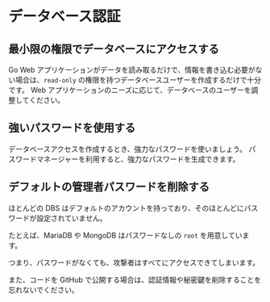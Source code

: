データベース認証
=======================

## 最小限の権限でデータベースにアクセスする

Go Web アプリケーションがデータを読み取るだけで、情報を書き込む必要がない場合は、`read-only` の権限を持つデータベースユーザーを作成するだけで十分です。
Web アプリケーションのニーズに応じて、データベースのユーザーを調整してください。

## 強いパスワードを使用する

データベースアクセスを作成するとき、強力なパスワードを使いましょう。
パスワードマネージャーを利用すると、強力なパスワードを生成できます。

## デフォルトの管理者パスワードを削除する

ほとんどの DBS はデフォルトのアカウントを持っており、そのほとんどにパスワードが設定されていません。

たとえば、MariaDB や MongoDB はパスワードなしの `root` を用意しています。

つまり、パスワードがなくても、攻撃者はすべてにアクセスできてしまいます。

また、コードを GitHub で公開する場合は、認証情報や秘密鍵を削除することを忘れないでください。

[1]: https://strongpasswordgenerator.com/
